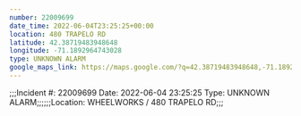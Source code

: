 ```yaml
---
number: 22009699
date_time: 2022-06-04T23:25:25+00:00
location: 480 TRAPELO RD
latitude: 42.38719483948648
longitude: -71.1892964743028
type: UNKNOWN ALARM
google_maps_link: https://maps.google.com/?q=42.38719483948648,-71.1892964743028
---
```


;;;Incident #: 22009699  Date: 2022-06-04 23:25:25   Type: UNKNOWN ALARM;;;;;;Location: WHEELWORKS / 480 TRAPELO RD;;;
